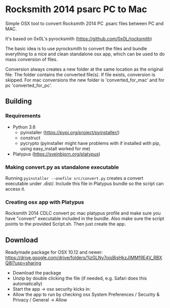 # Rocksmith 2014 psarc PC to Mac #
Simple OSX tool to convert Rocksmith 2014 PC .psarc files between PC and MAC.

It's based on 0x0L's pyrocksmith (https://github.com/0x0L/rocksmith)

The basic idea is to use pyrocksmith to convert the files and
bundle everything to a nice and clean standalone osx app,
which can be used to do mass conversion of files.

Conversion always creates a new folder at the same location as the original file. The folder
contains the converted file(s). If file exists, conversion is skipped.
For mac conversions the new folder is 'converted_for_mac' and for pc 'converted_for_pc'.


## Building ##
### Requirements ###
* Python 3.6
   * pyinstaller (https://pypi.org/project/pyinstaller/)
   * construct
   * pycrypto (pyinstaller might have problems with if installed with pip, using easy_install worked for me)
* Platypus (https://sveinbjorn.org/platypus)
### Making convert.py as standalone executable ###
Running `pyinstaller --onefile src/convert.py` creates a convert executable under .dist/.
Include this file in Platypus bundle so the script can access it.

### Creating osx app with Platypus ###
Rocksmith 2014 CDLC convert pc mac platypus profile and make sure you have "convert" executable included in the bundle. Also make sure the script points to the provided Script.sh. Then just create the app.

## Download ##
Readymade package for OSX 10.12 and newer: https://drive.google.com/drive/folders/1jzGLNy7oisBjsHkzJIMMf9E4V_RBXQ8I?usp=sharing

* Download the package
* Unzip by double clicking the file (if needed, e.g. Safari does this automatically)
* Start the app -> osx security kicks in:
* Allow the app to run by checking osx System Preferences / Security & Privacy / General -> Allow


